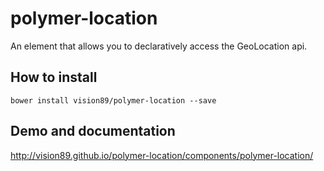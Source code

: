 # polymer-location

An element that allows you to declaratively access the GeoLocation api.

## How to install

    bower install vision89/polymer-location --save
    
## Demo and documentation    

  http://vision89.github.io/polymer-location/components/polymer-location/